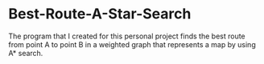 # Best-Route-A-Star-Search
The program that I created for this personal project finds the best route from point A to point B in a weighted graph that represents a map by using A* search.
